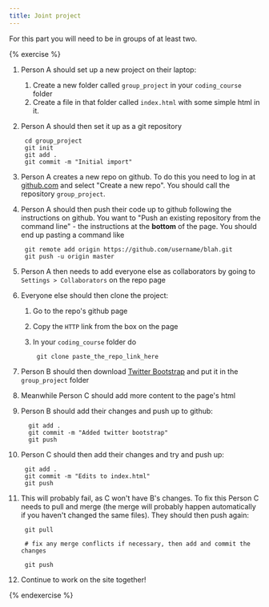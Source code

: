 ```yaml
---
title: Joint project
---
```


For this part you will need to be in groups of at least two.

{% exercise %}
1. Person A should set up a new project on their laptop:
	1. Create a new folder called `group_project` in your `coding_course` folder
	2. Create a file in that folder called `index.html` with some simple html in it.
2. Person A should then set it up as a git repository
	
		cd group_project
		git init
		git add .
		git commit -m "Initial import"

3. Person A creates a new repo on github. To do this you need to log in at [github.com](github.com) and select "Create a new repo". You should call the repository `group_project`.
4. Person A should then push their code up to github following the instructions on github. You want to "Push an existing repository from the command line" - the instructions at the **bottom** of the page. You should end up pasting a command like

		git remote add origin https://github.com/username/blah.git
		git push -u origin master


5. Person A then needs to add everyone else as collaborators by going to `Settings > Collaborators` on the repo page
6. Everyone else should then clone the project:
	1. Go to the repo's github page
	2. Copy the `HTTP` link from the box on the page
	3. In your `coding_course` folder do

			git clone paste_the_repo_link_here

7. Person B should then download [Twitter Bootstrap](http://twitter.github.io/bootstrap/) and put it in the `group_project` folder
8. Meanwhile Person C should add more content to the page's html
9. Person B should add their changes and push up to github:

		 git add .
		 git commit -m "Added twitter bootstrap"
		 git push

10. Person C should then add their changes and try and push up:

		 git add .
		 git commit -m "Edits to index.html"
		 git push

11. This will probably fail, as C won't have B's changes. To fix this Person C needs to pull and merge (the merge will probably happen automatically if you haven't changed the same files). They should then push again:

		 git pull

		 # fix any merge conflicts if necessary, then add and commit the changes

		 git push

12. Continue to work on the site together!

{% endexercise %}